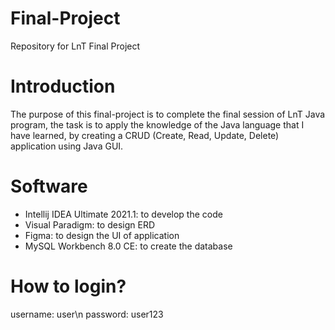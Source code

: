# Final-Project
Repository for LnT Final Project

# Introduction
The purpose of this final-project is to complete the final session of LnT Java program, the task is to apply the knowledge of the Java language that I have learned, by creating a CRUD (Create, Read, Update, Delete) application using Java GUI.

# Software
- Intellij IDEA Ultimate 2021.1: to develop the code
- Visual Paradigm: to design ERD
- Figma: to design the UI of application
- MySQL Workbench 8.0 CE: to create the database

# How to login?
username: user\n
password: user123
